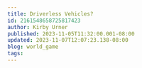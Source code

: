 ```yaml
---
title: Driverless Vehicles?
id: 2161548658725817423
author: Kirby Urner
published: 2023-11-05T11:32:00.001-08:00
updated: 2023-11-07T12:07:23.138-08:00
blog: world_game
tags: 
---
```


